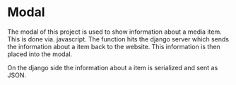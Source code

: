 # Modal

The modal of this project is used to show information about a media item. This is done via. javascript. The function hits the django server which sends the information about a item back to the website. This information is then placed into the modal.

On the django side the information about a item is serialized and sent as JSON.